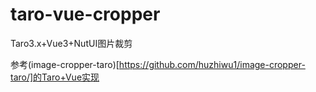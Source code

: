 # taro-vue-cropper
Taro3.x+Vue3+NutUI图片裁剪

参考(image-cropper-taro)[https://github.com/huzhiwu1/image-cropper-taro/]的Taro+Vue实现
